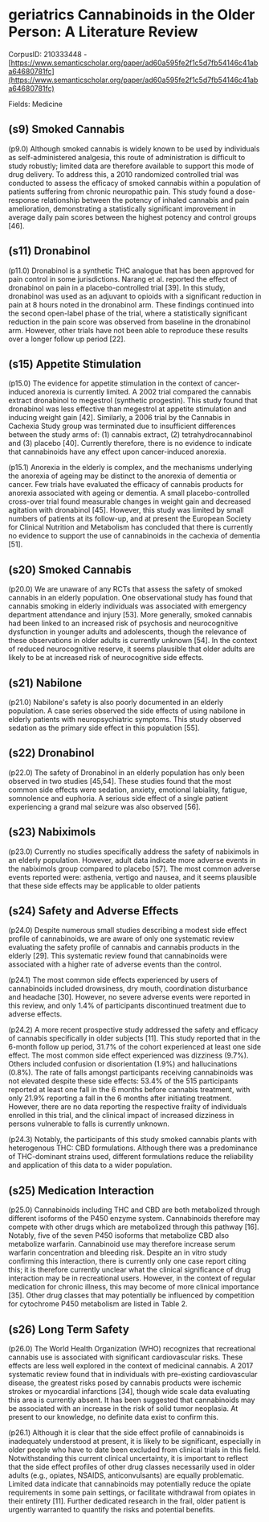 # geriatrics Cannabinoids in the Older Person: A Literature Review

CorpusID: 210333448 - [https://www.semanticscholar.org/paper/ad60a595fe2f1c5d7fb54146c41aba64680781fc](https://www.semanticscholar.org/paper/ad60a595fe2f1c5d7fb54146c41aba64680781fc)

Fields: Medicine

## (s9) Smoked Cannabis
(p9.0) Although smoked cannabis is widely known to be used by individuals as self-administered analgesia, this route of administration is difficult to study robustly; limited data are therefore available to support this mode of drug delivery. To address this, a 2010 randomized controlled trial was conducted to assess the efficacy of smoked cannabis within a population of patients suffering from chronic neuropathic pain. This study found a dose-response relationship between the potency of inhaled cannabis and pain amelioration, demonstrating a statistically significant improvement in average daily pain scores between the highest potency and control groups [46].
## (s11) Dronabinol
(p11.0) Dronabinol is a synthetic THC analogue that has been approved for pain control in some jurisdictions. Narang et al. reported the effect of dronabinol on pain in a placebo-controlled trial [39]. In this study, dronabinol was used as an adjuvant to opioids with a significant reduction in pain at 8 hours noted in the dronabinol arm. These findings continued into the second open-label phase of the trial, where a statistically significant reduction in the pain score was observed from baseline in the dronabinol arm. However, other trials have not been able to reproduce these results over a longer follow up period [22].
## (s15) Appetite Stimulation
(p15.0) The evidence for appetite stimulation in the context of cancer-induced anorexia is currently limited. A 2002 trial compared the cannabis extract dronabinol to megestrol (synthetic progestin). This study found that dronabinol was less effective than megestrol at appetite stimulation and inducing weight gain [42]. Similarly, a 2006 trial by the Cannabis in Cachexia Study group was terminated due to insufficient differences between the study arms of: (1) cannabis extract, (2) tetrahydrocannabinol and (3) placebo [40]. Currently therefore, there is no evidence to indicate that cannabinoids have any effect upon cancer-induced anorexia.

(p15.1) Anorexia in the elderly is complex, and the mechanisms underlying the anorexia of ageing may be distinct to the anorexia of dementia or cancer. Few trials have evaluated the efficacy of cannabis products for anorexia associated with ageing or dementia. A small placebo-controlled cross-over trial found measurable changes in weight gain and decreased agitation with dronabinol [45]. However, this study was limited by small numbers of patients at its follow-up, and at present the European Society for Clinical Nutrition and Metabolism has concluded that there is currently no evidence to support the use of cannabinoids in the cachexia of dementia [51].
## (s20) Smoked Cannabis
(p20.0) We are unaware of any RCTs that assess the safety of smoked cannabis in an elderly population. One observational study has found that cannabis smoking in elderly individuals was associated with emergency department attendance and injury [53]. More generally, smoked cannabis had been linked to an increased risk of psychosis and neurocognitive dysfunction in younger adults and adolescents, though the relevance of these observations in older adults is currently unknown [54]. In the context of reduced neurocognitive reserve, it seems plausible that older adults are likely to be at increased risk of neurocognitive side effects.
## (s21) Nabilone
(p21.0) Nabilone's safety is also poorly documented in an elderly population. A case series observed the side effects of using nabilone in elderly patients with neuropsychiatric symptoms. This study observed sedation as the primary side effect in this population [55].
## (s22) Dronabinol
(p22.0) The safety of Dronabinol in an elderly population has only been observed in two studies [45,54]. These studies found that the most common side effects were sedation, anxiety, emotional labiality, fatigue, somnolence and euphoria. A serious side effect of a single patient experiencing a grand mal seizure was also observed [56].
## (s23) Nabiximols
(p23.0) Currently no studies specifically address the safety of nabiximols in an elderly population. However, adult data indicate more adverse events in the nabiximols group compared to placebo [57]. The most common adverse events reported were: asthenia, vertigo and nausea, and it seems plausible that these side effects may be applicable to older patients
## (s24) Safety and Adverse Effects
(p24.0) Despite numerous small studies describing a modest side effect profile of cannabinoids, we are aware of only one systematic review evaluating the safety profile of cannabis and cannabis products in the elderly [29]. This systematic review found that cannabinoids were associated with a higher rate of adverse events than the control.

(p24.1) The most common side effects experienced by users of cannabinoids included drowsiness, dry mouth, coordination disturbance and headache [30]. However, no severe adverse events were reported in this review, and only 1.4% of participants discontinued treatment due to adverse effects.

(p24.2) A more recent prospective study addressed the safety and efficacy of cannabis specifically in older subjects [11]. This study reported that in the 6-month follow up period, 31.7% of the cohort experienced at least one side effect. The most common side effect experienced was dizziness (9.7%). Others included confusion or disorientation (1.9%) and hallucinations (0.8%). The rate of falls amongst participants receiving cannabinoids was not elevated despite these side effects: 53.4% of the 515 participants reported at least one fall in the 6 months before cannabis treatment, with only 21.9% reporting a fall in the 6 months after initiating treatment. However, there are no data reporting the respective frailty of individuals enrolled in this trial, and the clinical impact of increased dizziness in persons vulnerable to falls is currently unknown.

(p24.3) Notably, the participants of this study smoked cannabis plants with heterogenous THC: CBD formulations. Although there was a predominance of THC-dominant strains used, different formulations reduce the reliability and application of this data to a wider population.
## (s25) Medication Interaction
(p25.0) Cannabinoids including THC and CBD are both metabolized through different isoforms of the P450 enzyme system. Cannabinoids therefore may compete with other drugs which are metabolized through this pathway [16]. Notably, five of the seven P450 isoforms that metabolize CBD also metabolize warfarin. Cannabinoid use may therefore increase serum warfarin concentration and bleeding risk. Despite an in vitro study confirming this interaction, there is currently only one case report citing this; it is therefore currently unclear what the clinical significance of drug interaction may be in recreational users. However, in the context of regular medication for chronic illness, this may become of more clinical importance [35]. Other drug classes that may potentially be influenced by competition for cytochrome P450 metabolism are listed in Table 2.
## (s26) Long Term Safety
(p26.0) The World Health Organization (WHO) recognizes that recreational cannabis use is associated with significant cardiovascular risks. These effects are less well explored in the context of medicinal cannabis. A 2017 systematic review found that in individuals with pre-existing cardiovascular disease, the greatest risks posed by cannabis products were ischemic strokes or myocardial infarctions [34], though wide scale data evaluating this area is currently absent. It has been suggested that cannabinoids may be associated with an increase in the risk of solid tumor neoplasia. At present to our knowledge, no definite data exist to confirm this.

(p26.1) Although it is clear that the side effect profile of cannabinoids is inadequately understood at present, it is likely to be significant, especially in older people who have to date been excluded from clinical trials in this field. Notwithstanding this current clinical uncertainty, it is important to reflect that the side effect profiles of other drug classes necessarily used in older adults (e.g., opiates, NSAIDS, anticonvulsants) are equally problematic. Limited data indicate that cannabinoids may potentially reduce the opiate requirements in some pain settings, or facilitate withdrawal from opiates in their entirety [11]. Further dedicated research in the frail, older patient is urgently warranted to quantify the risks and potential benefits.
